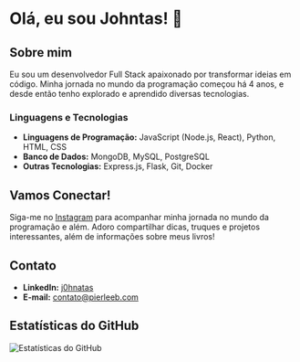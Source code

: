 # Olá, eu sou Johntas! 👋

## Sobre mim

Eu sou um desenvolvedor Full Stack apaixonado por transformar ideias em código. Minha jornada no mundo da programação começou há 4 anos, e desde então tenho explorado e aprendido diversas tecnologias.

### Linguagens e Tecnologias

- **Linguagens de Programação:** JavaScript (Node.js, React), Python, HTML, CSS
- **Banco de Dados:** MongoDB, MySQL, PostgreSQL
- **Outras Tecnologias:** Express.js, Flask, Git, Docker

## Vamos Conectar!

Siga-me no [Instagram](https://www.instagram.com/j0hnatas/) para acompanhar minha jornada no mundo da programação e além. Adoro compartilhar dicas, truques e projetos interessantes, além de informações sobre meus livros!

## Contato

- **LinkedIn:** [j0hnatas](link_linkedin)
- **E-mail:** [contato@pierleeb.com](mailto:contato@prollabe.com)

## Estatísticas do GitHub

![Estatísticas do GitHub](https://github-readme-stats.vercel.app/api?username=j0hnatas&show_icons=true&count_private=true&hide=contribs,prs&theme=radical)
